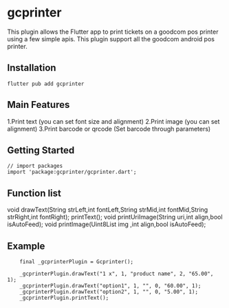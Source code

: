 # gcprinter

This plugin allows the Flutter app to print tickets on a goodcom pos printer using a few simple apis.
This plugin support all the goodcom android pos printer.

## Installation

    flutter pub add gcprinter

## Main Features

1.Print text (you can set font size and alignment)
2.Print image (you can set alignment)
3.Print barcode or qrcode (Set barcode through parameters)

## Getting Started

```
// import packages
import 'package:gcprinter/gcprinter.dart';
```

## Function list

void drawText(String strLeft,int fontLeft,String strMid,int fontMid,String strRight,int fontRight);
printText();
void printUriImage(String uri,int align,bool isAutoFeed);
void printImage(Uint8List img ,int align,bool isAutoFeed);

## Example

```
    final _gcprinterPlugin = Gcprinter();

    _gcprinterPlugin.drawText("1 x", 1, "product name", 2, "65.00", 1);
    _gcprinterPlugin.drawText("option1", 1, "", 0, "60.00", 1);
    _gcprinterPlugin.drawText("option2", 1, "", 0, "5.00", 1);
    _gcprinterPlugin.printText();
```